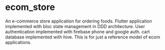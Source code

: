 # ecom_store

An e-commerce store application for ordering foods. Flutter application implemented with bloc state management in DDD architecture. User authentication implemented with firebase phone and google auth. cart database implemented with hive. This is for just a reference model of ecom applications. 
